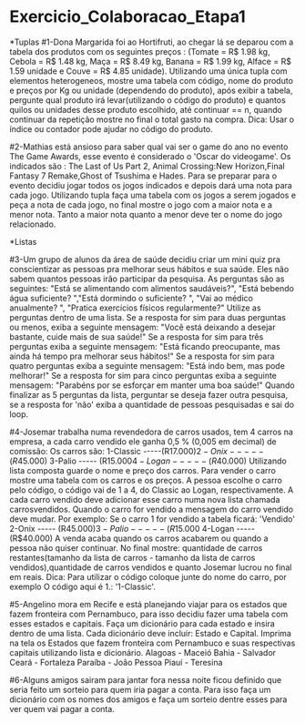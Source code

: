 # Exercicio_Colaboracao_Etapa1
*Tuplas
#1-Dona Margarida foi ao Hortifruti, ao chegar lá se deparou com a tabela
dos produtos com os seguintes preços : (Tomate = R$ 1.98 kg, Cebola = R$ 1.48 kg,
Maça = R$ 8.49 kg, Banana = R$ 1.99 kg, Alface = R$ 1.59 unidade e Couve = R$ 4.85 unidade).
Utilizando uma única tupla com elementos heterogeneos, mostre uma tabela com código, nome do 
produto e preços por Kg ou unidade (dependendo do produto), após exibir a tabela,
pergunte qual produto irá levar(utilizando o código do produto) e quantos quilos ou unidades
desse produto escolhido, até continuar == n, quando continuar da repetição mostre no final o total gasto na compra. 
Dica: Usar o índice ou contador pode ajudar no código do produto.

#2-Mathias está ansioso para saber qual vai ser o game do ano no evento The Game Awards, esse evento é considerado o 'Oscar do videogame'.
Os indicados são : The Last of Us Part 2, Animal Crossing:New Horizon,Final Fantasy 7 Remake,Ghost of Tsushima e Hades.
Para se preparar para o evento decidiu jogar todos os jogos indicados e depois dará uma nota para cada jogo. 
Utilizando tupla faça uma tabela com os jogos a serem jogados e peça a nota de cada jogo, no final mostre o jogo com a maior nota e a menor nota. 
Tanto a maior nota quanto a menor deve ter o nome do jogo relacionado. 

*Listas

#3-Um grupo de alunos da área de saúde decidiu criar um mini quiz pra conscientizar as pessoas pra melhorar seus hábitos e sua saúde.
Eles não sabem quantos pessoas irão participar da pesquisa. As perguntas são as seguintes: "Está se alimentando com alimentos
saudáveis?", "Está bebendo água suficiente? ","Está dormindo o suficiente? ", "Vai ao médico anualmente? ", "Pratica exercícios físicos
regularmente?" Utilize as perguntas dentro de uma lista.
Se a resposta for sim para duas perguntas ou menos, exiba a seguinte mensagem: "Você está deixando a desejar bastante, cuide mais de sua saúde!"
Se a resposta for sim para três perguntas exiba a seguinte mensagem: "Está ficando preocupante, mas ainda há tempo pra melhorar seus hábitos!"
Se a resposta for sim para quatro perguntas exiba a seguinte mensagem: "Está indo bem, mas pode melhorar!"
Se a resposta for sim para cinco perguntas exiba a seguinte mensagem: "Parabéns por se esforçar em manter uma boa saúde!"
Quando finalizar as 5 perguntas da lista, perguntar se  deseja fazer outra pesquisa, 
se a resposta for 'não' exiba a quantidade de pessoas pesquisadas e sai do loop.

#4-Josemar trabalha numa revendedora de carros usados, tem 4 carros na empresa,
a cada carro vendido ele ganha 0,5 % (0,005 em decimal) de comissão:
Os carros são:
1-Classic -----(R$17.000)
2-Onix ----- (R$45.000)
3-Palio ----- (R$15.000
4-Logan -----(R$40.000)
Utilizando lista composta guarde o nome e preço dos carros. Para vender o carro mostre uma tabela com os carros e os preços.
A pessoa escolhe o carro pelo código, o código vai de 1 a 4, do Classic ao Logan, respectivamente. A cada carro vendido deve
adicionar esse carro numa nova lista chamada carrosvendidos. Quando o carro for vendido a mensagem do carro vendido deve mudar. 
Por exemplo: Se o carro 1 for vendido a tabela ficará:
'Vendido'
2-Onix ----- (R$45.000)
3-Palio ----- (R$15.000
4-Logan -----(R$40.000)
A venda acaba quando os carros acabarem ou quando a pessoa não quiser continuar.
No final mostre: quantidade de carros restantes(tamanho da lista de carros - tamanho da lista de carros vendidos),quantidade de carros vendidos 
e quanto Josemar lucrou no final em reais.
Dica: Para utilizar o código coloque junte do nome do carro, por exemplo O código aqui é 1.:  '1-Classic'.

#5-Angelino mora em Recife e está planejando viajar para os estados que fazem fronteira com Pernambuco, para isso decidiu fazer uma tabela com esses estados e capitais.
Faça um dicionário para cada estado e insira dentro de uma lista. Cada dicionário deve incluir: Estado e Capital.
Imprima na tela os Estados que fazem fronteira com Pernambuco e suas respectivas capitais utilizando lista e dicionário.
Alagoas - Maceió
Bahia - Salvador
Ceará - Fortaleza
Paraíba - João Pessoa
Piauí - Teresina

#6-Alguns amigos sairam para jantar fora nessa noite ficou definido que seria feito um sorteio para quem iria pagar a conta.
Para isso faça um dicionário com os nomes dos amigos e faça um sorteio dentre esses para ver quem vai pagar a conta.
